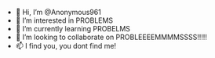 - 👋 Hi, I’m @Anonymous961
- 👀 I’m interested in PROBLEMS
- 🌱 I’m currently learning PROBELMS
- 💞️ I’m looking to collaborate on PROBLEEEEMMMMSSSS!!!!!
- 📫 I find you, you dont find me!

<!---
Anonymous961/Anonymous961 is a ✨ special ✨ repository because its `README.md` (this file) appears on your GitHub profile.
You can click the Preview link to take a look at your changes.
--->
